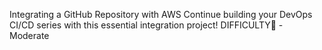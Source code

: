 Integrating a GitHub Repository with AWS
Continue building your DevOps CI/CD series with this essential integration project!
DIFFICULTY💪 - Moderate
